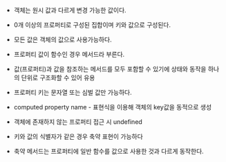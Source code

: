 - 객체는 원시 값과 다르게 변경 가능한 값이다.

- 0개 이상의 프로퍼티로 구성된 집합이며 키와 값으로 구성된다.

- 모든 값은 객체의 값으로 사용가능하다.

- 프로퍼티 값이 함수인 경우 메서드라 부른다.

- 값(프로퍼티)과 값을 참조하는 메서드를 모두 포함할 수 있기에 상태와 동작을 하나의 단위로 구조화할 수 있어 유용

- 프로퍼티 키는 문자열 또는 심벌 값만 가능하다.

- computed property name - 표현식을 이용해 객체의 key값을 동적으로 생성

- 객체에 존재하지 않는 프로퍼티 접근 시 undefined

- 키와 값의 식별자가 같은 경우 축약 표현이 가능하다

- 축약 메서드는 프로퍼티에 일반 함수를 값으로 사용한 것과 다르게 동작한다.
